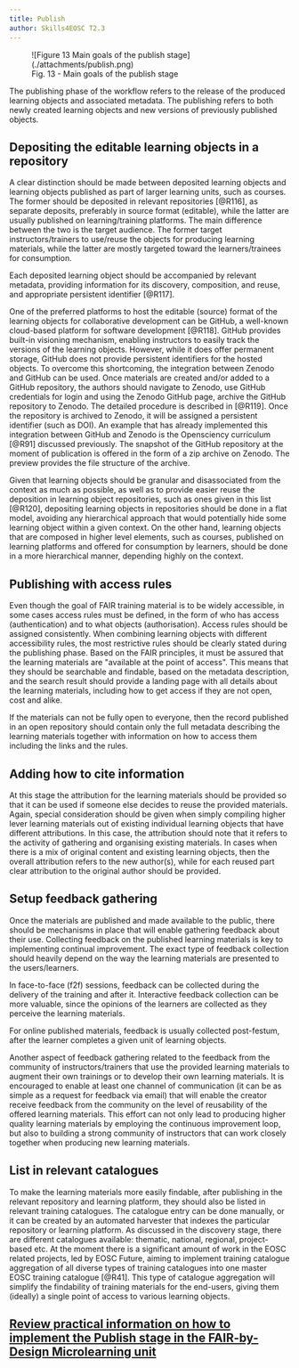 ```yaml
---
title: Publish
author: Skills4EOSC T2.3
---
```


<figure markdown>
  ![Figure 13 Main goals of the publish stage](./attachments/publish.png)
  <figcaption>Fig. 13 - Main goals of the publish stage</figcaption>
</figure>

The publishing phase of the workflow refers to the release of the produced learning objects and associated metadata. The publishing refers to both newly created learning objects and new versions of previously published objects. 

## Depositing the editable learning objects in a repository

A clear distinction should be made between deposited learning objects and learning objects published as part of larger learning units, such as courses. The former should be deposited in relevant repositories [@R116], as separate deposits, preferably in source format (editable), while the latter are usually published on learning/training platforms. The main difference between the two is the target audience. The former target instructors/trainers to use/reuse the objects for producing learning materials, while the latter are mostly targeted toward the learners/trainees for consumption. 

Each deposited learning object should be accompanied by relevant metadata, providing information for its discovery, composition, and reuse, and appropriate persistent identifier [@R117]. 

One of the preferred platforms to host the editable (source) format of the learning objects for collaborative development can be GitHub, a well-known cloud-based platform for software development [@R118]. GitHub provides built-in visioning mechanism, enabling instructors to easily track the versions of the learning objects. However, while it does offer permanent storage, GitHub does not provide persistent identifiers for the hosted objects. To overcome this shortcoming, the integration between Zenodo and GitHub can be used. Once materials are created and/or added to a GitHub repository, the authors should navigate to Zenodo, use GitHub credentials for login and using the Zenodo GitHub page, archive the GitHub repository to Zenodo. The detailed procedure is described in [@R119]. Once the repository is archived to Zenodo, it will be assigned a persistent identifier (such as DOI). An example that has already implemented this integration between GitHub and Zenodo is the Opensciency curriculum [@R91] discussed previously. The snapshot of the GitHub repository at the moment of publication is offered in the form of a zip archive on Zenodo. The preview provides the file structure of the archive.

Given that learning objects should be granular and disassociated from the context as much as possible, as well as to provide easier reuse the deposition in learning object repositories, such as ones given in this list [@R120], depositing learning objects in repositories should be done in a flat model, avoiding any hierarchical approach that would potentially hide some learning object within a given context. On the other hand, learning objects that are composed in higher level elements, such as courses, published on learning platforms and offered for consumption by learners, should be done in a more hierarchical manner, depending highly on the context. 

## Publishing with access rules

Even though the goal of FAIR training material is to be widely accessible, in some cases access rules must be defined, in the form of who has access (authentication) and to what objects (authorisation). Access rules should be assigned consistently. When combining learning objects with different accessibility rules, the most restrictive rules should be clearly stated during the publishing phase. Based on the FAIR principles, it must be assured that the learning materials are "available at the point of access". This means that they should be searchable and findable, based on the metadata description, and the search result should provide a landing page with all details about the learning materials, including how to get access if they are not open, cost and alike.

If the materials can not be fully open to everyone, then the record published in an open repository should contain only the full metadata describing the learning materials together with information on how to access them including the links and the rules.

## Adding how to cite information

At this stage the attribution for the learning materials should be provided so that it can be used if someone else decides to reuse the provided materials. Again, special consideration should be given when simply compiling higher lever learning materials out of existing individual learning objects that have different attributions. In this case, the attribution should note that it refers to the activity of gathering and organising existing materials. In cases when there is a mix of original content and existing learning objects, then the overall attribution refers to the new author(s), while for each reused part clear attribution to the original author should be provided. 

## Setup feedback gathering 

Once the materials are published and made available to the public, there should be mechanisms in place that will enable gathering feedback about their use. Collecting feedback on the published learning materials is key to implementing continual improvement. The exact type of feedback collection should heavily depend on the way the learning materials are presented to the users/learners. 

In face-to-face (f2f) sessions, feedback can be collected during the delivery of the training and after it. Interactive feedback collection can be more valuable, since the opinions of the learners are collected as they perceive the learning materials. 

For online published materials, feedback is usually collected post-festum, after the learner completes a given unit of learning objects. 

Another aspect of feedback gathering related to the feedback from the community of instructors/trainers that use the provided learning materials to augment their own trainings or to develop their own learning materials. It is encouraged to enable at least one channel of communication (it can be as simple as a request for feedback via email) that will enable the creator receive feedback from the community on the level of reusability of the offered learning materials. This effort can not only lead to producing higher quality learning materials by employing the continuous improvement loop, but also to building a strong community of instructors that can work closely together when producing new learning materials.

## List in relevant catalogues

To make the learning materials more easily findable, after publishing in the relevant repository and learning platform, they should also be listed in relevant training catalogues. The catalogue entry can be done manually, or it can be created by an automated harvester that indexes the particular repository or learning platform. As discussed in the discovery stage, there are different catalogues available: thematic, national, regional, project-based etc. At the moment there is a significant amount of work in the EOSC related projects, led by EOSC Future, aiming to implement training catalogue aggregation of all diverse types of training catalogues into one master EOSC training catalogue [@R41]. This type of catalogue aggregation will simplify the findability of training materials for the end-users, giving them (ideally) a single point of access to various learning objects.

## [Review practical information on how to implement the Publish stage in the FAIR-by-Design Microlearning unit](https://fair-by-design-methodology.github.io/microlearning/latest/05%20Publish/publish/)
